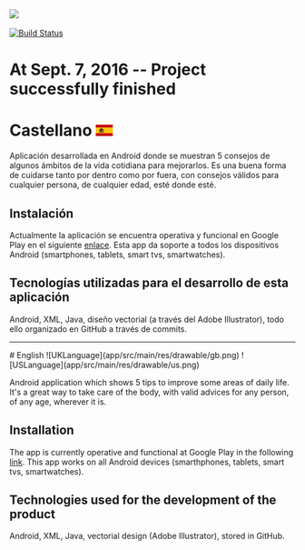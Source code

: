 <img src="http://i67.tinypic.com/21bvt6h.png">

[![Build Status](https://travis-ci.org/cvazquezlos/Lifez.svg?branch=master)](https://travis-ci.org/cvazquezlos/Lifez)

# At Sept. 7, 2016 -- Project successfully finished

# Castellano ![SpanishLanguage](app/src/main/res/drawable/es.png)

Aplicación desarrollada en Android donde se muestran 5 consejos de algunos ámbitos de la vida cotidiana para mejorarlos. Es una buena forma de cuidarse tanto por dentro como por fuera, con consejos válidos para cualquier persona, de cualquier edad, esté donde esté.

## Instalación

Actualmente la aplicación se encuentra operativa y funcional en Google Play en el siguiente [enlace](https://play.google.com/store/apps/details?id=com.carlosvlosada.android.lifez). Esta app da soporte a todos los dispositivos Android (smartphones, tablets, smart tvs, smartwatches).

## Tecnologías utilizadas para el desarrollo de esta aplicación

Android, XML, Java, diseño vectorial (a través del Adobe Illustrator), todo ello organizado en GitHub a través de commits.
<hr>
# English ![UKLanguage](app/src/main/res/drawable/gb.png) ![USLanguage](app/src/main/res/drawable/us.png)

Android application which shows 5 tips to improve some areas of daily life. It's a great way to take care of the body, with valid advices for any person, of any age, wherever it is.

## Installation

The app is currently operative and functional at Google Play in the following [link](https://play.google.com/store/apps/details?id=com.carlosvlosada.android.lifez). This app works on all Android devices (smarthphones, tablets, smart tvs, smartwatches).

## Technologies used for the development of the product

Android, XML, Java, vectorial design (Adobe Illustrator), stored in GitHub.
